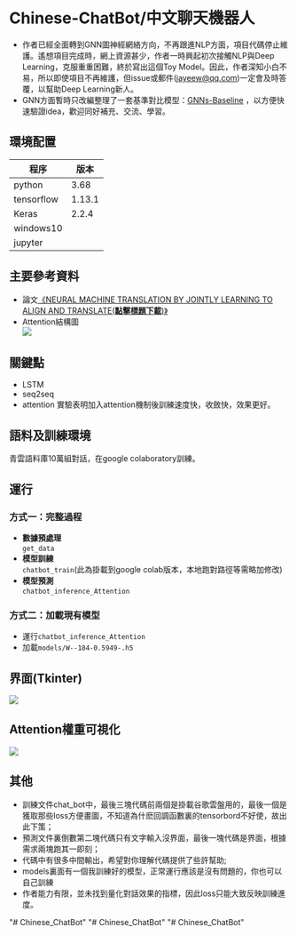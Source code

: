 # Chinese-ChatBot/中文聊天機器人
* 作者已經全面轉到GNN圖神經網絡方向，不再跟進NLP方面，項目代碼停止維護。遙想項目完成時，網上資源甚少，作者一時興起初次接觸NLP與Deep Learning，克服重重困難，終於寫出這個Toy Model。因此，作者深知小白不易，所以即使項目不再維護，但issue或郵件(jayeew@qq.com)一定會及時答覆，以幫助Deep Learning新人。<br>
* GNN方面暫時只改編整理了一套基準對比模型：[GNNs-Baseline](https://github.com/jayeew/GNNs-Baseline) ，以方便快速驗證idea，歡迎同好補充、交流、學習。
## 環境配置
| 程序         | 版本      |
| ---------- | ------- |
| python     | 3.68    |
| tensorflow | 1.13.1  |
| Keras      | 2.2.4   |
| windows10  |         |
| jupyter    |         |

## 主要參考資料
* 論文[《NEURAL MACHINE TRANSLATION BY JOINTLY LEARNING TO ALIGN AND TRANSLATE(**點擊標題下載**)》](https://arxiv.org/pdf/1409.0473.pdf)
* Attention結構圖<br>![](https://github.com/jiayiwang5/Chinese-ChatBot/blob/master/image/image3.png)

## 關鍵點
* LSTM
* seq2seq
* attention 實驗表明加入attention機制後訓練速度快，收斂快，效果更好。
## 語料及訓練環境
  青雲語料庫10萬組對話，在google colaboratory訓練。
## 運行
### 方式一：完整過程
- **數據預處理**<br>
  `get_data`<br>
- **模型訓練**<br>
  `chatbot_train`(此為掛載到google colab版本，本地跑對路徑等需略加修改)<br>
- **模型預測**<br>
  `chatbot_inference_Attention`<br>
### 方式二：加載現有模型
- 運行`chatbot_inference_Attention`<br>
- 加載`models/W--184-0.5949-.h5` 
## 界面(Tkinter)
![](https://github.com/jiayiwang5/Chinese-ChatBot/blob/master/image/image.png)

## Attention權重可視化
![](https://github.com/jiayiwang5/Chinese-ChatBot/blob/master/image/image2.png)

## 其他
* 訓練文件chat_bot中，最後三塊代碼前兩個是掛載谷歌雲盤用的，最後一個是獲取那些loss方便畫圖，不知道為什麽回調函數裏的tensorbord不好使，故出此下策；<br>
* 預測文件裏倒數第二塊代碼只有文字輸入沒界面，最後一塊代碼是界面，根據需求兩塊跑其一即刻；<br>
* 代碼中有很多中間輸出，希望對你理解代碼提供了些許幫助;<br>
* models裏面有一個我訓練好的模型，正常運行應該是沒有問題的，你也可以自己訓練<br>
* 作者能力有限，並未找到量化對話效果的指標，因此loss只能大致反映訓練進度。<br>

"# Chinese_ChatBot" 
"# Chinese_ChatBot" 
"# Chinese_ChatBot" 
